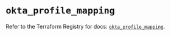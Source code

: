 # `okta_profile_mapping`

Refer to the Terraform Registry for docs: [`okta_profile_mapping`](https://registry.terraform.io/providers/okta/okta/4.6.3/docs/resources/profile_mapping).

